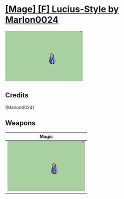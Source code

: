# [\[Mage\] \[F\] Lucius-Style by Marlon0024](./)

<img src="./6.%20Magic/Magic_000.png" alt="[Mage] [F] Lucius-Style by Marlon0024 standing" />

## Credits

{Marlon0024}

## Weapons


|Magic |
|  :---: |
| <img alt="Magic animation" src="./6.%20Magic/Magic.gif" /> |

